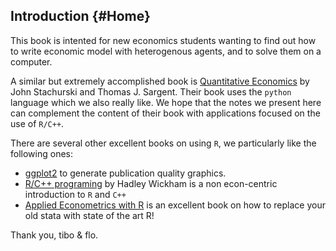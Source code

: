 ## Introduction {#Home}

This book is intented for new economics students wanting to find out
how to write economic model with heterogenous agents, and to solve
them on a computer. 

A similar but extremely accomplished book is [Quantitative Economics](http://quant-econ.net/index.html) by  John Stachurski and Thomas J. Sargent. Their book uses the `python` language which we also really like. We hope that the notes we present here can complement the content of their book with applications focused on the use of `R/C++`.

There are several other excellent books on using `R`, we particularly like the following ones:

 - [ggplot2](http://www.amazon.co.uk/ggplot2-Elegant-Graphics-Data-Analysis/dp/0387981403) to generate publication quality graphics.
 - [R/C++ programing](http://adv-r.had.co.nz/) by Hadley Wickham is a non econ-centric introduction to `R` and `C++`
 - [Applied Econometrics with R](http://www.amazon.co.uk/Applied-Econometrics-R-Use/dp/0387773169) is an excellent book on how to replace your old stata with state of the art R!

Thank you, tibo & flo.
